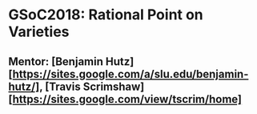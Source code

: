 # GSoC2018: Rational Point on Varieties
## Mentor: [Benjamin Hutz][https://sites.google.com/a/slu.edu/benjamin-hutz/], [Travis Scrimshaw][https://sites.google.com/view/tscrim/home]
